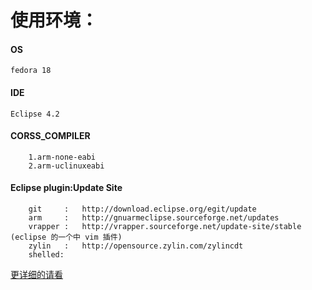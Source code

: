 使用环境：
=====================
#### OS
	fedora 18
#### IDE
	Eclipse 4.2
#### CORSS_COMPILER 
		1.arm-none-eabi
		2.arm-uclinuxeabi
#### Eclipse plugin:Update Site
		git		:  	http://download.eclipse.org/egit/update
		arm		:  	http://gnuarmeclipse.sourceforge.net/updates
		vrapper	:	http://vrapper.sourceforge.net/update-site/stable (eclipse 的一个中 vim 插件)
		zylin	:	http://opensource.zylin.com/zylincdt
		shelled:
[更详细的请看](http://fulong.github.com/easy4arm/)
